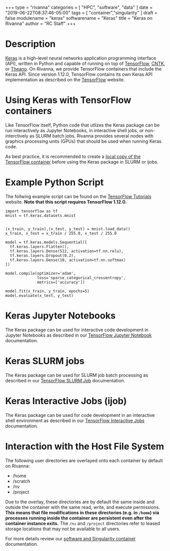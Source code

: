 +++
type = "rivanna"
categories = [
  "HPC",
  "software",
  "data"
]
date = "2019-06-22T08:37:46-05:00"
tags = [
  "container","singularity"
]
draft = false
modulename = "keras"
softwarename = "Keras"
title = "Keras on Rivanna"
author = "RC Staff"
+++

# Description

[Keras](https://keras.io/) is a high-level neural networks application programming interface (API), written in Python and capable of running on top of [TensorFlow](https://www.tensorflow.org/), [CNTK](https://www.microsoft.com/en-us/cognitive-toolkit/), or [Theano](http://deeplearning.net/software/theano/).  On Rivanna, we provide TensorFlow containers that include the Keras API.  Since version 1.12.0, TensorFlow contains its own Keras API implementation as described on the [TensorFlow](http://www.tensorflow.org/guide/keras) website.

# Using Keras with TensorFlow containers
Like TensorFlow itself, Python code that utlizes the Keras package can be run interactively as Jupyter Notebooks, in interactive shell jobs, or non-interctively as SLURM batch jobs.  Rivanna provides several nodes with graphics processing units (GPUs) that should be used when running Keras code.

As best practice, it is recommended to create a [local copy of the TensorFlow container](/userinfo/rivanna/software/tensorflow/#local-copy-of-container-image) before using the Keras package in SLURM or ijobs.

# Example Python Script
The follwing example script can be found on the [TensorFlow Tutorials](https://www.tensorflow.org/tutorials/) website.  **Note that this script requires TensorFlow 1.12.0.**
```
import tensorflow as tf
mnist = tf.keras.datasets.mnist


(x_train, y_train),(x_test, y_test) = mnist.load_data()
x_train, x_test = x_train / 255.0, x_test / 255.0

model = tf.keras.models.Sequential([
  tf.keras.layers.Flatten(),
  tf.keras.layers.Dense(512, activation=tf.nn.relu),
  tf.keras.layers.Dropout(0.2),
  tf.keras.layers.Dense(10, activation=tf.nn.softmax)
])

model.compile(optimizer='adam',
              loss='sparse_categorical_crossentropy',
              metrics=['accuracy'])

model.fit(x_train, y_train, epochs=5)
model.evaluate(x_test, y_test)
```

# Keras Jupyter Notebooks
The Keras package can be used for interactive code development in Jupyter Notebooks as described in our [TensorFlow Jupyter Notebook](/userinfo/rivanna/software/tensorflow/#tensorflow-jupyter-notebooks) documentation.

# Keras SLURM jobs
The Keras package can be used for SLURM job batch processing as described in our [TensorFlow SLURM Job](/userinfo/rivanna/software/tensorflow/#tensorflow-slurm-jobs) documentation.

# Keras Interactive Jobs (ijob)
The Keras package can be used for code development in an interactive shell environment as described in our [TensorFlow Interactive Jobs](/userinfo/rivanna/software/tensorflow/#tensorflow-interactive-jobs-ijob) documentation.

# Interaction with the Host File System
The following user directories are overlayed onto each container by default on Rivanna:

+ /home
+ /scratch
+ /nv
+ /project

Due to the overlay, these directories are by default the same inside and outside the container with the same read, write, and execute permissions.  **This means that file modifications in these directories (e.g. in `/home`) via processes running inside the container are persistent even after the container instance exits.**  The `/nv` and `/project` directories refer to leased storage locations that may not be available to all users.

For more details review our [software and Singularity container](/userinfo/rivanna/software/containers) documentation.

